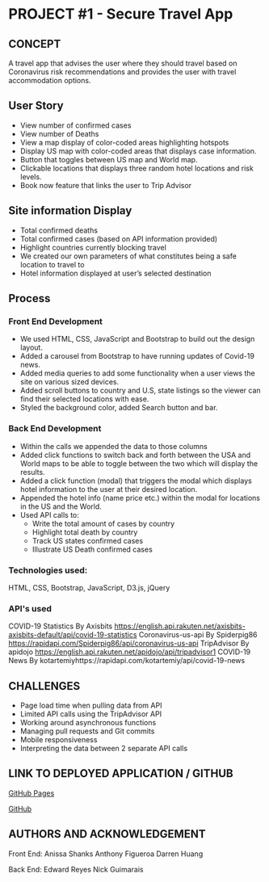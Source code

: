 
# PROJECT #1 - Secure Travel App

## CONCEPT
A travel app that advises the user where they should travel based on Coronavirus 
risk recommendations and provides the user with travel accommodation options.

## User Story
* View number of confirmed cases
* View number of Deaths
* View a map display of color-coded areas highlighting hotspots
* Display US map with color-coded areas that displays case information.
* Button that toggles between US map and World map.
* Clickable locations that displays three random hotel locations and risk levels.
* Book now feature that links the user to Trip Advisor

## Site information Display
  * Total confirmed deaths
  * Total confirmed cases (based on API information provided)
  * Highlight countries currently blocking travel
  * We created our own parameters of what constitutes being a safe location to travel to
  * Hotel information displayed at user’s selected destination

## Process
  ### Front End Development
  * We used HTML, CSS, JavaScript and Bootstrap to build out the design layout.
  * Added a carousel from Bootstrap to have running updates of Covid-19 news.
  * Added media queries to add some functionality when a user views the site on various sized devices. 
  * Added scroll buttons to country and U.S, state listings so the viewer can find their selected locations with ease.
  * Styled the background color, added Search button and bar.
    
  ### Back End Development
  * Within the calls we appended the data to those columns 
  * Added click functions to switch back and forth between the USA and World maps to be able to toggle between the two which will display the results.
  * Added a click function (modal) that triggers the modal which displays hotel information to the user at their desired location.
  * Appended the hotel info (name price etc.) within the modal for locations in the US and the World.
  * Used API calls to:
    * Write the total amount of cases by country
    * Highlight total death by country
    * Track US states confirmed cases
    * Illustrate US Death confirmed cases

### Technologies used:  
  HTML, CSS, Bootstrap, JavaScript, D3.js, jQuery
### API's used
  COVID-19 Statistics
    By Axisbits
    https://english.api.rakuten.net/axisbits-axisbits-default/api/covid-19-statistics
  Coronavirus-us-api
    By Spiderpig86
    https://rapidapi.com/Spiderpig86/api/coronavirus-us-api
  TripAdvisor
    By apidojo
    https://english.api.rakuten.net/apidojo/api/tripadvisor1
  COVID-19 News
      By kotartemiyhttps://rapidapi.com/kotartemiy/api/covid-19-news
## CHALLENGES
  * Page load time when pulling data from API
  * Limited API calls using the TripAdvisor API
  * Working around asynchronous functions
  * Managing pull requests and Git commits
  * Mobile responsiveness
  * Interpreting the data between 2 separate API calls

## LINK TO DEPLOYED APPLICATION / GITHUB

[GitHub Pages](https://edwardreyes29.github.io/project-1/)

[GitHub](https://github.com/edwardreyes29/project-1)

## AUTHORS AND ACKNOWLEDGEMENT

  Front End:  Anissa Shanks
              Anthony Figueroa
              Darren Huang

  Back End:   Edward Reyes
              Nick Guimarais
